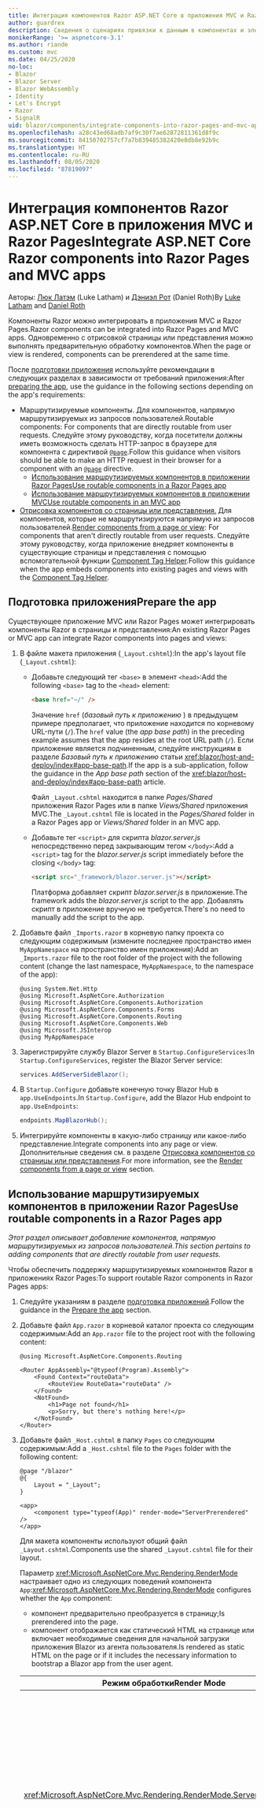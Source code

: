 ```yaml
---
title: Интеграция компонентов Razor ASP.NET Core в приложения MVC и Razor Pages
author: guardrex
description: Сведения о сценариях привязки к данным в компонентах и элементах модели DOM в приложениях Blazor.
monikerRange: '>= aspnetcore-3.1'
ms.author: riande
ms.custom: mvc
ms.date: 04/25/2020
no-loc:
- Blazor
- Blazor Server
- Blazor WebAssembly
- Identity
- Let's Encrypt
- Razor
- SignalR
uid: blazor/components/integrate-components-into-razor-pages-and-mvc-apps
ms.openlocfilehash: a28c43ed68adb7af9c30f7ae62872811361d8f9c
ms.sourcegitcommit: 84150702757cf7a7b839485382420e8db8e92b9c
ms.translationtype: HT
ms.contentlocale: ru-RU
ms.lasthandoff: 08/05/2020
ms.locfileid: "87819097"
---
```

# <a name="integrate-aspnet-core-no-locrazor-components-into-no-locrazor-pages-and-mvc-apps"></a><span data-ttu-id="fc89b-103">Интеграция компонентов Razor ASP.NET Core в приложения MVC и Razor Pages</span><span class="sxs-lookup"><span data-stu-id="fc89b-103">Integrate ASP.NET Core Razor components into Razor Pages and MVC apps</span></span>

<span data-ttu-id="fc89b-104">Авторы: [Люк Латэм](https://github.com/guardrex) (Luke Latham) и [Дэниэл Рот](https://github.com/danroth27) (Daniel Roth)</span><span class="sxs-lookup"><span data-stu-id="fc89b-104">By [Luke Latham](https://github.com/guardrex) and [Daniel Roth](https://github.com/danroth27)</span></span>

<span data-ttu-id="fc89b-105">Компоненты Razor можно интегрировать в приложения MVC и Razor Pages.</span><span class="sxs-lookup"><span data-stu-id="fc89b-105">Razor components can be integrated into Razor Pages and MVC apps.</span></span> <span data-ttu-id="fc89b-106">Одновременно с отрисовкой страницы или представления можно выполнять предварительную обработку компонентов.</span><span class="sxs-lookup"><span data-stu-id="fc89b-106">When the page or view is rendered, components can be prerendered at the same time.</span></span>

<span data-ttu-id="fc89b-107">После [подготовки приложения](#prepare-the-app) используйте рекомендации в следующих разделах в зависимости от требований приложения:</span><span class="sxs-lookup"><span data-stu-id="fc89b-107">After [preparing the app](#prepare-the-app), use the guidance in the following sections depending on the app's requirements:</span></span>

* <span data-ttu-id="fc89b-108">Маршрутизируемые компоненты. Для компонентов, напрямую маршрутизируемых из запросов пользователей.</span><span class="sxs-lookup"><span data-stu-id="fc89b-108">Routable components: For components that are directly routable from user requests.</span></span> <span data-ttu-id="fc89b-109">Следуйте этому руководству, когда посетители должны иметь возможность сделать HTTP-запрос в браузере для компонента с директивой [`@page`](xref:mvc/views/razor#page).</span><span class="sxs-lookup"><span data-stu-id="fc89b-109">Follow this guidance when visitors should be able to make an HTTP request in their browser for a component with an [`@page`](xref:mvc/views/razor#page) directive.</span></span>
  * [<span data-ttu-id="fc89b-110">Использование маршрутизируемых компонентов в приложении Razor Pages</span><span class="sxs-lookup"><span data-stu-id="fc89b-110">Use routable components in a Razor Pages app</span></span>](#use-routable-components-in-a-razor-pages-app)
  * [<span data-ttu-id="fc89b-111">Использование маршрутизируемых компонентов в приложении MVC</span><span class="sxs-lookup"><span data-stu-id="fc89b-111">Use routable components in an MVC app</span></span>](#use-routable-components-in-an-mvc-app)
* <span data-ttu-id="fc89b-112">[Отрисовка компонентов со страницы или представления.](#render-components-from-a-page-or-view) Для компонентов, которые не маршрутизируются напрямую из запросов пользователей.</span><span class="sxs-lookup"><span data-stu-id="fc89b-112">[Render components from a page or view](#render-components-from-a-page-or-view): For components that aren't directly routable from user requests.</span></span> <span data-ttu-id="fc89b-113">Следуйте этому руководству, когда приложение внедряет компоненты в существующие страницы и представления с помощью вспомогательной функции [Component Tag Helper](xref:mvc/views/tag-helpers/builtin-th/component-tag-helper).</span><span class="sxs-lookup"><span data-stu-id="fc89b-113">Follow this guidance when the app embeds components into existing pages and views with the [Component Tag Helper](xref:mvc/views/tag-helpers/builtin-th/component-tag-helper).</span></span>

## <a name="prepare-the-app"></a><span data-ttu-id="fc89b-114">Подготовка приложения</span><span class="sxs-lookup"><span data-stu-id="fc89b-114">Prepare the app</span></span>

<span data-ttu-id="fc89b-115">Существующее приложение MVC или Razor Pages может интегрировать компоненты Razor в страницы и представления:</span><span class="sxs-lookup"><span data-stu-id="fc89b-115">An existing Razor Pages or MVC app can integrate Razor components into pages and views:</span></span>

1. <span data-ttu-id="fc89b-116">В файле макета приложения (`_Layout.cshtml`):</span><span class="sxs-lookup"><span data-stu-id="fc89b-116">In the app's layout file (`_Layout.cshtml`):</span></span>

   * <span data-ttu-id="fc89b-117">Добавьте следующий тег `<base>` в элемент `<head>`:</span><span class="sxs-lookup"><span data-stu-id="fc89b-117">Add the following `<base>` tag to the `<head>` element:</span></span>

     ```html
     <base href="~/" />
     ```

     <span data-ttu-id="fc89b-118">Значение `href` (*базовый путь к приложению* ) в предыдущем примере предполагает, что приложение находится по корневому URL-пути (`/`).</span><span class="sxs-lookup"><span data-stu-id="fc89b-118">The `href` value (the *app base path*) in the preceding example assumes that the app resides at the root URL path (`/`).</span></span> <span data-ttu-id="fc89b-119">Если приложение является подчиненным, следуйте инструкциям в разделе *Базовый путь к приложению* статьи <xref:blazor/host-and-deploy/index#app-base-path>.</span><span class="sxs-lookup"><span data-stu-id="fc89b-119">If the app is a sub-application, follow the guidance in the *App base path* section of the <xref:blazor/host-and-deploy/index#app-base-path> article.</span></span>

     <span data-ttu-id="fc89b-120">Файл `_Layout.cshtml` находится в папке *Pages/Shared* приложения Razor Pages или в папке *Views/Shared* приложения MVC.</span><span class="sxs-lookup"><span data-stu-id="fc89b-120">The `_Layout.cshtml` file is located in the *Pages/Shared* folder in a Razor Pages app or *Views/Shared* folder in an MVC app.</span></span>

   * <span data-ttu-id="fc89b-121">Добавьте тег `<script>` для скрипта *blazor.server.js* непосредственно перед закрывающим тегом `</body>`:</span><span class="sxs-lookup"><span data-stu-id="fc89b-121">Add a `<script>` tag for the *blazor.server.js* script immediately before the closing `</body>` tag:</span></span>

     ```html
     <script src="_framework/blazor.server.js"></script>
     ```

     <span data-ttu-id="fc89b-122">Платформа добавляет скрипт *blazor.server.js* в приложение.</span><span class="sxs-lookup"><span data-stu-id="fc89b-122">The framework adds the *blazor.server.js* script to the app.</span></span> <span data-ttu-id="fc89b-123">Добавлять скрипт в приложение вручную не требуется.</span><span class="sxs-lookup"><span data-stu-id="fc89b-123">There's no need to manually add the script to the app.</span></span>

1. <span data-ttu-id="fc89b-124">Добавьте файл `_Imports.razor` в корневую папку проекта со следующим содержимым (измените последнее пространство имен `MyAppNamespace` на пространство имен приложения):</span><span class="sxs-lookup"><span data-stu-id="fc89b-124">Add an `_Imports.razor` file to the root folder of the project with the following content (change the last namespace, `MyAppNamespace`, to the namespace of the app):</span></span>

   ```razor
   @using System.Net.Http
   @using Microsoft.AspNetCore.Authorization
   @using Microsoft.AspNetCore.Components.Authorization
   @using Microsoft.AspNetCore.Components.Forms
   @using Microsoft.AspNetCore.Components.Routing
   @using Microsoft.AspNetCore.Components.Web
   @using Microsoft.JSInterop
   @using MyAppNamespace
   ```

1. <span data-ttu-id="fc89b-125">Зарегистрируйте службу Blazor Server в `Startup.ConfigureServices`:</span><span class="sxs-lookup"><span data-stu-id="fc89b-125">In `Startup.ConfigureServices`, register the Blazor Server service:</span></span>

   ```csharp
   services.AddServerSideBlazor();
   ```

1. <span data-ttu-id="fc89b-126">В `Startup.Configure` добавьте конечную точку Blazor Hub в `app.UseEndpoints`.</span><span class="sxs-lookup"><span data-stu-id="fc89b-126">In `Startup.Configure`, add the Blazor Hub endpoint to `app.UseEndpoints`:</span></span>

   ```csharp
   endpoints.MapBlazorHub();
   ```

1. <span data-ttu-id="fc89b-127">Интегрируйте компоненты в какую-либо страницу или какое-либо представление.</span><span class="sxs-lookup"><span data-stu-id="fc89b-127">Integrate components into any page or view.</span></span> <span data-ttu-id="fc89b-128">Дополнительные сведения см. в разделе [Отрисовка компонентов со страницы или представления](#render-components-from-a-page-or-view).</span><span class="sxs-lookup"><span data-stu-id="fc89b-128">For more information, see the [Render components from a page or view](#render-components-from-a-page-or-view) section.</span></span>

## <a name="use-routable-components-in-a-no-locrazor-pages-app"></a><span data-ttu-id="fc89b-129">Использование маршрутизируемых компонентов в приложении Razor Pages</span><span class="sxs-lookup"><span data-stu-id="fc89b-129">Use routable components in a Razor Pages app</span></span>

<span data-ttu-id="fc89b-130">*Этот раздел описывает добавление компонентов, напрямую маршрутизируемых из запросов пользователей.*</span><span class="sxs-lookup"><span data-stu-id="fc89b-130">*This section pertains to adding components that are directly routable from user requests.*</span></span>

<span data-ttu-id="fc89b-131">Чтобы обеспечить поддержку маршрутизируемых компонентов Razor в приложениях Razor Pages:</span><span class="sxs-lookup"><span data-stu-id="fc89b-131">To support routable Razor components in Razor Pages apps:</span></span>

1. <span data-ttu-id="fc89b-132">Следуйте указаниям в разделе [подготовка приложений](#prepare-the-app).</span><span class="sxs-lookup"><span data-stu-id="fc89b-132">Follow the guidance in the [Prepare the app](#prepare-the-app) section.</span></span>

1. <span data-ttu-id="fc89b-133">Добавьте файл `App.razor` в корневой каталог проекта со следующим содержимым:</span><span class="sxs-lookup"><span data-stu-id="fc89b-133">Add an `App.razor` file to the project root with the following content:</span></span>

   ```razor
   @using Microsoft.AspNetCore.Components.Routing

   <Router AppAssembly="@typeof(Program).Assembly">
       <Found Context="routeData">
           <RouteView RouteData="routeData" />
       </Found>
       <NotFound>
           <h1>Page not found</h1>
           <p>Sorry, but there's nothing here!</p>
       </NotFound>
   </Router>
   ```

1. <span data-ttu-id="fc89b-134">Добавьте файл `_Host.cshtml` в папку `Pages` со следующим содержимым:</span><span class="sxs-lookup"><span data-stu-id="fc89b-134">Add a `_Host.cshtml` file to the `Pages` folder with the following content:</span></span>

   ```cshtml
   @page "/blazor"
   @{
       Layout = "_Layout";
   }

   <app>
       <component type="typeof(App)" render-mode="ServerPrerendered" />
   </app>
   ```

   <span data-ttu-id="fc89b-135">Для макета компоненты используют общий файл `_Layout.cshtml`.</span><span class="sxs-lookup"><span data-stu-id="fc89b-135">Components use the shared `_Layout.cshtml` file for their layout.</span></span>

   <span data-ttu-id="fc89b-136">Параметр <xref:Microsoft.AspNetCore.Mvc.Rendering.RenderMode> настраивает одно из следующих поведений компонента `App`:</span><span class="sxs-lookup"><span data-stu-id="fc89b-136"><xref:Microsoft.AspNetCore.Mvc.Rendering.RenderMode> configures whether the `App` component:</span></span>

   * <span data-ttu-id="fc89b-137">компонент предварительно преобразуется в страницу;</span><span class="sxs-lookup"><span data-stu-id="fc89b-137">Is prerendered into the page.</span></span>
   * <span data-ttu-id="fc89b-138">компонент отображается как статический HTML на странице или включает необходимые сведения для начальной загрузки приложения Blazor из агента пользователя.</span><span class="sxs-lookup"><span data-stu-id="fc89b-138">Is rendered as static HTML on the page or if it includes the necessary information to bootstrap a Blazor app from the user agent.</span></span>

   | <span data-ttu-id="fc89b-139">Режим обработки</span><span class="sxs-lookup"><span data-stu-id="fc89b-139">Render Mode</span></span> | <span data-ttu-id="fc89b-140">Описание</span><span class="sxs-lookup"><span data-stu-id="fc89b-140">Description</span></span> |
   | ----------- | ----------- |
   | <xref:Microsoft.AspNetCore.Mvc.Rendering.RenderMode.ServerPrerendered> | <span data-ttu-id="fc89b-141">Преобразует компонент `App` в статический HTML и включает метку приложения Blazor Server.</span><span class="sxs-lookup"><span data-stu-id="fc89b-141">Renders the `App` component into static HTML and includes a marker for a Blazor Server app.</span></span> <span data-ttu-id="fc89b-142">При запуске пользовательского агента эта метка используется для начальной загрузки приложения Blazor.</span><span class="sxs-lookup"><span data-stu-id="fc89b-142">When the user-agent starts, this marker is used to bootstrap a Blazor app.</span></span> |
   | <xref:Microsoft.AspNetCore.Mvc.Rendering.RenderMode.Server> | <span data-ttu-id="fc89b-143">Отображает метку приложения Blazor Server.</span><span class="sxs-lookup"><span data-stu-id="fc89b-143">Renders a marker for a Blazor Server app.</span></span> <span data-ttu-id="fc89b-144">Выходные данные компонента `App` не включаются.</span><span class="sxs-lookup"><span data-stu-id="fc89b-144">Output from the `App` component isn't included.</span></span> <span data-ttu-id="fc89b-145">При запуске пользовательского агента эта метка используется для начальной загрузки приложения Blazor.</span><span class="sxs-lookup"><span data-stu-id="fc89b-145">When the user-agent starts, this marker is used to bootstrap a Blazor app.</span></span> |
   | <xref:Microsoft.AspNetCore.Mvc.Rendering.RenderMode.Static> | <span data-ttu-id="fc89b-146">Преобразует компонент `App` в статический HTML.</span><span class="sxs-lookup"><span data-stu-id="fc89b-146">Renders the `App` component into static HTML.</span></span> |

   <span data-ttu-id="fc89b-147">Дополнительные сведения о компоненте Tag Helper см. в разделе <xref:mvc/views/tag-helpers/builtin-th/component-tag-helper>.</span><span class="sxs-lookup"><span data-stu-id="fc89b-147">For more information on the Component Tag Helper, see <xref:mvc/views/tag-helpers/builtin-th/component-tag-helper>.</span></span>

1. <span data-ttu-id="fc89b-148">Добавьте маршрут с низким приоритетом для страницы `_Host.cshtml` в конфигурацию конечной точки в `Startup.Configure`:</span><span class="sxs-lookup"><span data-stu-id="fc89b-148">Add a low-priority route for the `_Host.cshtml` page to endpoint configuration in `Startup.Configure`:</span></span>

   ```csharp
   app.UseEndpoints(endpoints =>
   {
       ...

       endpoints.MapFallbackToPage("/_Host");
   });
   ```

1. <span data-ttu-id="fc89b-149">Добавьте маршрутизируемые компоненты в приложение.</span><span class="sxs-lookup"><span data-stu-id="fc89b-149">Add routable components to the app.</span></span> <span data-ttu-id="fc89b-150">Пример:</span><span class="sxs-lookup"><span data-stu-id="fc89b-150">For example:</span></span>

   ```razor
   @page "/counter"

   <h1>Counter</h1>

   ...
   ```

<span data-ttu-id="fc89b-151">Дополнительные сведения о пространствах имен см. в разделе [Пространства имен компонентов](#component-namespaces).</span><span class="sxs-lookup"><span data-stu-id="fc89b-151">For more information on namespaces, see the [Component namespaces](#component-namespaces) section.</span></span>

## <a name="use-routable-components-in-an-mvc-app"></a><span data-ttu-id="fc89b-152">Использование маршрутизируемых компонентов в приложении MVC</span><span class="sxs-lookup"><span data-stu-id="fc89b-152">Use routable components in an MVC app</span></span>

<span data-ttu-id="fc89b-153">*Этот раздел описывает добавление компонентов, напрямую маршрутизируемых из запросов пользователей.*</span><span class="sxs-lookup"><span data-stu-id="fc89b-153">*This section pertains to adding components that are directly routable from user requests.*</span></span>

<span data-ttu-id="fc89b-154">Для поддержки маршрутизируемых компонентов Razor в приложениях MVC сделайте следующее:</span><span class="sxs-lookup"><span data-stu-id="fc89b-154">To support routable Razor components in MVC apps:</span></span>

1. <span data-ttu-id="fc89b-155">Следуйте указаниям в разделе [подготовка приложений](#prepare-the-app).</span><span class="sxs-lookup"><span data-stu-id="fc89b-155">Follow the guidance in the [Prepare the app](#prepare-the-app) section.</span></span>

1. <span data-ttu-id="fc89b-156">Добавьте файл `App.razor` в корневой каталог проекта со следующим содержимым:</span><span class="sxs-lookup"><span data-stu-id="fc89b-156">Add an `App.razor` file to the root of the project with the following content:</span></span>

   ```razor
   @using Microsoft.AspNetCore.Components.Routing

   <Router AppAssembly="@typeof(Program).Assembly">
       <Found Context="routeData">
           <RouteView RouteData="routeData" />
       </Found>
       <NotFound>
           <h1>Page not found</h1>
           <p>Sorry, but there's nothing here!</p>
       </NotFound>
   </Router>
   ```

1. <span data-ttu-id="fc89b-157">Добавьте файл `_Host.cshtml` в папку `Views/Home` со следующим содержимым:</span><span class="sxs-lookup"><span data-stu-id="fc89b-157">Add a `_Host.cshtml` file to the `Views/Home` folder with the following content:</span></span>

   ```cshtml
   @{
       Layout = "_Layout";
   }

   <app>
       <component type="typeof(App)" render-mode="ServerPrerendered" />
   </app>
   ```

   <span data-ttu-id="fc89b-158">Для макета компоненты используют общий файл `_Layout.cshtml`.</span><span class="sxs-lookup"><span data-stu-id="fc89b-158">Components use the shared `_Layout.cshtml` file for their layout.</span></span>
   
   <span data-ttu-id="fc89b-159">Параметр <xref:Microsoft.AspNetCore.Mvc.Rendering.RenderMode> настраивает одно из следующих поведений компонента `App`:</span><span class="sxs-lookup"><span data-stu-id="fc89b-159"><xref:Microsoft.AspNetCore.Mvc.Rendering.RenderMode> configures whether the `App` component:</span></span>

   * <span data-ttu-id="fc89b-160">компонент предварительно преобразуется в страницу;</span><span class="sxs-lookup"><span data-stu-id="fc89b-160">Is prerendered into the page.</span></span>
   * <span data-ttu-id="fc89b-161">компонент отображается как статический HTML на странице или включает необходимые сведения для начальной загрузки приложения Blazor из агента пользователя.</span><span class="sxs-lookup"><span data-stu-id="fc89b-161">Is rendered as static HTML on the page or if it includes the necessary information to bootstrap a Blazor app from the user agent.</span></span>

   | <span data-ttu-id="fc89b-162">Режим обработки</span><span class="sxs-lookup"><span data-stu-id="fc89b-162">Render Mode</span></span> | <span data-ttu-id="fc89b-163">Описание</span><span class="sxs-lookup"><span data-stu-id="fc89b-163">Description</span></span> |
   | ----------- | ----------- |
   | <xref:Microsoft.AspNetCore.Mvc.Rendering.RenderMode.ServerPrerendered> | <span data-ttu-id="fc89b-164">Преобразует компонент `App` в статический HTML и включает метку приложения Blazor Server.</span><span class="sxs-lookup"><span data-stu-id="fc89b-164">Renders the `App` component into static HTML and includes a marker for a Blazor Server app.</span></span> <span data-ttu-id="fc89b-165">При запуске пользовательского агента эта метка используется для начальной загрузки приложения Blazor.</span><span class="sxs-lookup"><span data-stu-id="fc89b-165">When the user-agent starts, this marker is used to bootstrap a Blazor app.</span></span> |
   | <xref:Microsoft.AspNetCore.Mvc.Rendering.RenderMode.Server> | <span data-ttu-id="fc89b-166">Отображает метку приложения Blazor Server.</span><span class="sxs-lookup"><span data-stu-id="fc89b-166">Renders a marker for a Blazor Server app.</span></span> <span data-ttu-id="fc89b-167">Выходные данные компонента `App` не включаются.</span><span class="sxs-lookup"><span data-stu-id="fc89b-167">Output from the `App` component isn't included.</span></span> <span data-ttu-id="fc89b-168">При запуске пользовательского агента эта метка используется для начальной загрузки приложения Blazor.</span><span class="sxs-lookup"><span data-stu-id="fc89b-168">When the user-agent starts, this marker is used to bootstrap a Blazor app.</span></span> |
   | <xref:Microsoft.AspNetCore.Mvc.Rendering.RenderMode.Static> | <span data-ttu-id="fc89b-169">Преобразует компонент `App` в статический HTML.</span><span class="sxs-lookup"><span data-stu-id="fc89b-169">Renders the `App` component into static HTML.</span></span> |

   <span data-ttu-id="fc89b-170">Дополнительные сведения о компоненте Tag Helper см. в разделе <xref:mvc/views/tag-helpers/builtin-th/component-tag-helper>.</span><span class="sxs-lookup"><span data-stu-id="fc89b-170">For more information on the Component Tag Helper, see <xref:mvc/views/tag-helpers/builtin-th/component-tag-helper>.</span></span>

1. <span data-ttu-id="fc89b-171">Добавьте действие в контроллер Home:</span><span class="sxs-lookup"><span data-stu-id="fc89b-171">Add an action to the Home controller:</span></span>

   ```csharp
   public IActionResult Blazor()
   {
      return View("_Host");
   }
   ```

1. <span data-ttu-id="fc89b-172">Добавьте маршрут с низким приоритетом для действия контроллера, которое возвращает представление `_Host.cshtml`, в конфигурацию конечной точки в `Startup.Configure`:</span><span class="sxs-lookup"><span data-stu-id="fc89b-172">Add a low-priority route for the controller action that returns the `_Host.cshtml` view to the endpoint configuration in `Startup.Configure`:</span></span>

   ```csharp
   app.UseEndpoints(endpoints =>
   {
       ...

       endpoints.MapFallbackToController("Blazor", "Home");
   });
   ```

1. <span data-ttu-id="fc89b-173">Создайте папку `Pages` и добавьте маршрутизируемые компоненты в приложение.</span><span class="sxs-lookup"><span data-stu-id="fc89b-173">Create a `Pages` folder and add routable components to the app.</span></span> <span data-ttu-id="fc89b-174">Пример:</span><span class="sxs-lookup"><span data-stu-id="fc89b-174">For example:</span></span>

   ```razor
   @page "/counter"

   <h1>Counter</h1>

   ...
   ```

<span data-ttu-id="fc89b-175">Дополнительные сведения о пространствах имен см. в разделе [Пространства имен компонентов](#component-namespaces).</span><span class="sxs-lookup"><span data-stu-id="fc89b-175">For more information on namespaces, see the [Component namespaces](#component-namespaces) section.</span></span>

## <a name="render-components-from-a-page-or-view"></a><span data-ttu-id="fc89b-176">Отрисовка компонентов со страницы или представления</span><span class="sxs-lookup"><span data-stu-id="fc89b-176">Render components from a page or view</span></span>

<span data-ttu-id="fc89b-177">*Этот раздел описывает добавление на страницы или в представления компонентов, не являющихся напрямую маршрутизируемыми из запросов пользователей.*</span><span class="sxs-lookup"><span data-stu-id="fc89b-177">*This section pertains to adding components to pages or views, where the components aren't directly routable from user requests.*</span></span>

<span data-ttu-id="fc89b-178">Чтобы отрисовать компонент из страницы или представления, используйте [вспомогательную функцию тега компонента](xref:mvc/views/tag-helpers/builtin-th/component-tag-helper).</span><span class="sxs-lookup"><span data-stu-id="fc89b-178">To render a component from a page or view, use the [Component Tag Helper](xref:mvc/views/tag-helpers/builtin-th/component-tag-helper).</span></span>

### <a name="render-stateful-interactive-components"></a><span data-ttu-id="fc89b-179">Отрисовка интерактивных компонентов с отслеживанием состояния</span><span class="sxs-lookup"><span data-stu-id="fc89b-179">Render stateful interactive components</span></span>

<span data-ttu-id="fc89b-180">На страницу или в представление Razor можно добавить интерактивные компоненты с отслеживанием состояния.</span><span class="sxs-lookup"><span data-stu-id="fc89b-180">Stateful interactive components can be added to a Razor page or view.</span></span>

<span data-ttu-id="fc89b-181">При отображении страницы или представления:</span><span class="sxs-lookup"><span data-stu-id="fc89b-181">When the page or view renders:</span></span>

* <span data-ttu-id="fc89b-182">компонент предварительно отображается страницей или представлением;</span><span class="sxs-lookup"><span data-stu-id="fc89b-182">The component is prerendered with the page or view.</span></span>
* <span data-ttu-id="fc89b-183">исходное состояние компонента, используемое для предварительной визуализации, теряется;</span><span class="sxs-lookup"><span data-stu-id="fc89b-183">The initial component state used for prerendering is lost.</span></span>
* <span data-ttu-id="fc89b-184">новое состояние компонента создается при установке подключения SignalR.</span><span class="sxs-lookup"><span data-stu-id="fc89b-184">New component state is created when the SignalR connection is established.</span></span>

<span data-ttu-id="fc89b-185">Следующая страница Razor визуализирует компонент `Counter`.</span><span class="sxs-lookup"><span data-stu-id="fc89b-185">The following Razor page renders a `Counter` component:</span></span>

```cshtml
<h1>My Razor Page</h1>

<component type="typeof(Counter)" render-mode="ServerPrerendered" 
    param-InitialValue="InitialValue" />

@functions {
    [BindProperty(SupportsGet=true)]
    public int InitialValue { get; set; }
}
```

<span data-ttu-id="fc89b-186">Для получения дополнительной информации см. <xref:mvc/views/tag-helpers/builtin-th/component-tag-helper>.</span><span class="sxs-lookup"><span data-stu-id="fc89b-186">For more information, see <xref:mvc/views/tag-helpers/builtin-th/component-tag-helper>.</span></span>

### <a name="render-noninteractive-components"></a><span data-ttu-id="fc89b-187">Отрисовка неинтерактивных компонентов</span><span class="sxs-lookup"><span data-stu-id="fc89b-187">Render noninteractive components</span></span>

<span data-ttu-id="fc89b-188">На следующей странице Razor компонент `Counter` статически подготавливается к просмотру с начальным значением, указанным с помощью формы.</span><span class="sxs-lookup"><span data-stu-id="fc89b-188">In the following Razor page, the `Counter` component is statically rendered with an initial value that's specified using a form.</span></span> <span data-ttu-id="fc89b-189">Так как этот компонент отображается статически, он не может быть интерактивным:</span><span class="sxs-lookup"><span data-stu-id="fc89b-189">Since the component is statically rendered, the component isn't interactive:</span></span>

```cshtml
<h1>My Razor Page</h1>

<form>
    <input type="number" asp-for="InitialValue" />
    <button type="submit">Set initial value</button>
</form>

<component type="typeof(Counter)" render-mode="Static" 
    param-InitialValue="InitialValue" />

@functions {
    [BindProperty(SupportsGet=true)]
    public int InitialValue { get; set; }
}
```

<span data-ttu-id="fc89b-190">Для получения дополнительной информации см. <xref:mvc/views/tag-helpers/builtin-th/component-tag-helper>.</span><span class="sxs-lookup"><span data-stu-id="fc89b-190">For more information, see <xref:mvc/views/tag-helpers/builtin-th/component-tag-helper>.</span></span>

## <a name="component-namespaces"></a><span data-ttu-id="fc89b-191">Пространства имен компонентов</span><span class="sxs-lookup"><span data-stu-id="fc89b-191">Component namespaces</span></span>

<span data-ttu-id="fc89b-192">При использовании настраиваемой папки для хранения компонентов приложения добавьте пространство имен, представляющее эту папку, на страницу или в представление либо в файл `_ViewImports.cshtml`.</span><span class="sxs-lookup"><span data-stu-id="fc89b-192">When using a custom folder to hold the app's components, add the namespace representing the folder to either the page/view or to the `_ViewImports.cshtml` file.</span></span> <span data-ttu-id="fc89b-193">В следующем примере:</span><span class="sxs-lookup"><span data-stu-id="fc89b-193">In the following example:</span></span>

* <span data-ttu-id="fc89b-194">Измените `MyAppNamespace` на пространство имен приложения.</span><span class="sxs-lookup"><span data-stu-id="fc89b-194">Change `MyAppNamespace` to the app's namespace.</span></span>
* <span data-ttu-id="fc89b-195">Если папка с именем *Components* не используется для хранения компонентов, измените `Components` на папку, где находятся компоненты.</span><span class="sxs-lookup"><span data-stu-id="fc89b-195">If a folder named *Components* isn't used to hold the components, change `Components` to the folder where the components reside.</span></span>

```cshtml
@using MyAppNamespace.Components
```

<span data-ttu-id="fc89b-196">Файл `_ViewImports.cshtml` находится в папке `Pages` приложения Razor Pages или в папке `Views` приложения MVC.</span><span class="sxs-lookup"><span data-stu-id="fc89b-196">The `_ViewImports.cshtml` file is located in the `Pages` folder of a Razor Pages app or the `Views` folder of an MVC app.</span></span>

<span data-ttu-id="fc89b-197">Для получения дополнительной информации см. <xref:blazor/components/index#namespaces>.</span><span class="sxs-lookup"><span data-stu-id="fc89b-197">For more information, see <xref:blazor/components/index#namespaces>.</span></span>
